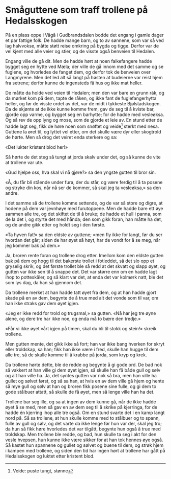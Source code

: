 # Småguttene som traff trollene på Hedalsskogen

På en plass oppe i Vågå i Gudbrandsdalen bodde det engang i gamle dager et par fattige folk. De hadde mange barn, og to av sønnene, som var så ved lag halvvokse, måtte støtt reise omkring på bygda og tigge. Derfor var de vel kjent med alle veier og stier, og de visste også benveien til Hedalen.

Engang ville de gå dit. Men de hadde hørt at noen falkefangere hadde bygget seg en hytte ved Mæla; der ville de gå innom med det samme og se fuglene, og hvorledes de fanget dem, og derfor tok de benveien over Langmyrene. Men det led alt så langt på høsten at budeierne var reist hjem fra setrene; derfor kunne de ingensteds få hus og ikke mat heller.

De måtte da holde ved veien til Hedalen; men den var bare en grunn rák, og da mørket kom på dem, tapte de råken, og ikke fant de fuglefangerhytta heller, og før de visste ordet av det, var de midt i tykkeste Bjølstadskogen. Da de skjønte at de ikke kunne komme frem, gav de seg til å kviste bar, gjorde opp varme, og bygget seg en barhytte; for de hadde med vesleøksa. Og så rev de opp lyng og mose, som de gjorde et leie av. En stund etter de hadde lagt seg, fikk de høre noen som snøftet og veide[^1] sterkt med nesa. Guttene la øret til, og lyttet vel etter, om det skulle være dyr eller skogtrold de hørte. Men så drog det veiret enda sterkere og sa:

«Det lukter kristent blod her!»

Så hørte de det steg så tungt at jorda skalv under det, og så kunne de vite at trollene var ute.

«Gud hjelpe oss, hva skal vi nå gjøre?» sa den yngste gutten til bror sin.

«Å, du får bli stående under fura, der du står, og være ferdig til å ta posene og stryke din kos, når nå ser de kommer, så skal jeg ta vesleøksa,» sa den andre.

I det samme så de trollene komme settende, og de var så store og digre, at hodene på dem var jevnhøye med furutoppene. Men de hadde bare ett øye sammen alle tre, og det skiftet de til å bruke; de hadde et hull i panna, som de la det i, og styrte det med hånda; den som gikk foran, han måtte ha det, og de andre gikk etter og holdt seg i den første.

«Ta hyven fat!» sa den eldste av guttene; «men fly ikke for langt, før du ser hvordan det går; siden de har øyet så høyt, har de vondt for å se meg, når jeg kommer bak på dem.»

Ja, broren rente foran og trollene drog etter. Imellom kom den eldste gutten bak på dem og hogg til det bakerste trollet i fotleddet, så det slo opp et gryselig skrik, og det første trollet ble så redd at det skvatt og slapp øyet, og gutten var ikke sen til å snappe det. Det var større enn om en hadde lagt ihop to potteskåler, og så klart var det, at enda det var kolmørk natt, ble det som lys dag, da han så gjennom det.

Da trollene merket at han hadde tatt øyet fra dem, og at han hadde gjort skade på en av dem, begynte de å true med alt det vonde som til var, om han ikke straks gav dem øyet igjen.

«Jeg er ikke redd for trold og trugsmal,» sa gutten. «Nå har jeg tre øyne alene, og dere tre har ikke noe, og enda må to bære den tredje.»

«Får vi ikke øyet vårt igjen på timen, skal du bli til stokk og stein!» skreik trollene.

Men gutten mente, det gikk ikke så fort; han var ikke bang hverken for skryt eller troldskap, sa han; fikk han ikke være i fred, skulle han hugge til dem alle tre, så de skulle komme til å krabbe på jorda, som kryp og krek.

Da trollene hørte dette, ble de redde og begynte å gi gode ord. De bad nok så vakkert at han ville gi dem øyet igjen, så skulle han få både gull og sølv og alt han ville ha. Ja, det syntes gutten var nok så bra, men han ville ha gullet og sølvet først, og så sa han, at hvis en av dem ville gå hjem og hente så mye gull og sølv at han og broren fikk posene sine fulle, og gi dem to gode stålbuer attatt, så skulle de få øyet, men så lenge ville han ha det.

Trollene bar seg ille, og sa at ingen av dem kunne gå, når de ikke hadde øyet å se med, men så gav en av dem seg til å skrike på kjerringa, for de hadde én kjerring ihop alle tre også. Om en stund svarte det i en kamp langt nord på. Så sa trollene, at hun skulle komme med to stålbuer og to spann, fulle av gull og sølv, og det varte da ikke lenge før hun var der, skal jeg tro; da hun så fikk høre hvorledes det var tilgått, begynte hun også å true med troldskap. Men trollene ble redde, og bad, hun skulle ta seg i akt for den vesle hvepsen, hun kunne ikke være sikker for at han tok hennes øye også. Så kastet hun spannene og gullet og sølvet og buene til dem, og strøk hjem i kampen med trollene, og siden den tid har ingen hørt at trollene har gått på Hedalsskogen og luktet etter kristent blod.

[^1]: Veide: puste tungt, stønne